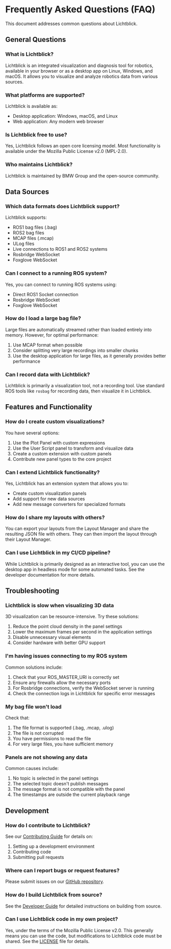 # Frequently Asked Questions (FAQ)

This document addresses common questions about Lichtblick.

## General Questions

### What is Lichtblick?

Lichtblick is an integrated visualization and diagnosis tool for robotics, available in your browser or as a desktop app on Linux, Windows, and macOS. It allows you to visualize and analyze robotics data from various sources.

### What platforms are supported?

Lichtblick is available as:
- Desktop application: Windows, macOS, and Linux
- Web application: Any modern web browser

### Is Lichtblick free to use?

Yes, Lichtblick follows an open core licensing model. Most functionality is available under the Mozilla Public License v2.0 (MPL-2.0).

### Who maintains Lichtblick?

Lichtblick is maintained by BMW Group and the open-source community.

## Data Sources

### Which data formats does Lichtblick support?

Lichtblick supports:
- ROS1 bag files (.bag)
- ROS2 bag files
- MCAP files (.mcap)
- ULog files
- Live connections to ROS1 and ROS2 systems
- Rosbridge WebSocket
- Foxglove WebSocket

### Can I connect to a running ROS system?

Yes, you can connect to running ROS systems using:
- Direct ROS1 Socket connection
- Rosbridge WebSocket
- Foxglove WebSocket

### How do I load a large bag file?

Large files are automatically streamed rather than loaded entirely into memory. However, for optimal performance:
1. Use MCAP format when possible
2. Consider splitting very large recordings into smaller chunks
3. Use the desktop application for large files, as it generally provides better performance

### Can I record data with Lichtblick?

Lichtblick is primarily a visualization tool, not a recording tool. Use standard ROS tools like `rosbag` for recording data, then visualize it in Lichtblick.

## Features and Functionality

### How do I create custom visualizations?

You have several options:
1. Use the Plot Panel with custom expressions
2. Use the User Script panel to transform and visualize data
3. Create a custom extension with custom panels
4. Contribute new panel types to the core project

### Can I extend Lichtblick functionality?

Yes, Lichtblick has an extension system that allows you to:
- Create custom visualization panels
- Add support for new data sources
- Add new message converters for specialized formats

### How do I share my layouts with others?

You can export your layouts from the Layout Manager and share the resulting JSON file with others. They can then import the layout through their Layout Manager.

### Can I use Lichtblick in my CI/CD pipeline?

While Lichtblick is primarily designed as an interactive tool, you can use the desktop app in headless mode for some automated tasks. See the developer documentation for more details.

## Troubleshooting

### Lichtblick is slow when visualizing 3D data

3D visualization can be resource-intensive. Try these solutions:
1. Reduce the point cloud density in the panel settings
2. Lower the maximum frames per second in the application settings
3. Disable unnecessary visual elements
4. Consider hardware with better GPU support

### I'm having issues connecting to my ROS system

Common solutions include:
1. Check that your ROS_MASTER_URI is correctly set
2. Ensure any firewalls allow the necessary ports
3. For Rosbridge connections, verify the WebSocket server is running
4. Check the connection logs in Lichtblick for specific error messages

### My bag file won't load

Check that:
1. The file format is supported (.bag, .mcap, .ulog)
2. The file is not corrupted
3. You have permissions to read the file
4. For very large files, you have sufficient memory

### Panels are not showing any data

Common causes include:
1. No topic is selected in the panel settings
2. The selected topic doesn't publish messages
3. The message format is not compatible with the panel
4. The timestamps are outside the current playback range

## Development

### How do I contribute to Lichtblick?

See our [Contributing Guide](../CONTRIBUTING.md) for details on:
1. Setting up a development environment
2. Contributing code
3. Submitting pull requests

### Where can I report bugs or request features?

Please submit issues on our [GitHub repository](https://github.com/lichtblick-suite/lichtblick/issues).

### How do I build Lichtblick from source?

See the [Developer Guide](developer-guide.md) for detailed instructions on building from source.

### Can I use Lichtblick code in my own project?

Yes, under the terms of the Mozilla Public License v2.0. This generally means you can use the code, but modifications to Lichtblick code must be shared. See the [LICENSE](../LICENSE) file for details.

